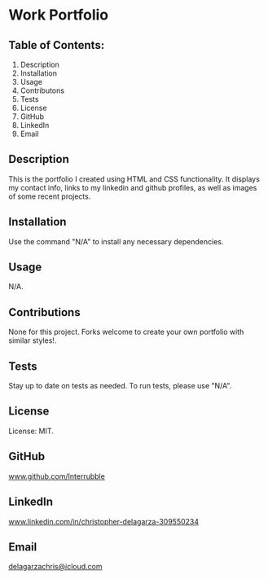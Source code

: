 # Work Portfolio

## Table of Contents:

1. Description
2. Installation
3. Usage
4. Contributons
5. Tests
6. License
7. GitHub
8. LinkedIn
9. Email

## Description

This is the portfolio I created using HTML and CSS functionality. It displays my contact info, links to my linkedin and github profiles, as well as images of some recent projects.

## Installation

Use the command "N/A" to install any necessary dependencies.

## Usage

N/A.

## Contributions

None for this project. Forks welcome to create your own portfolio with similar styles!.

## Tests

Stay up to date on tests as needed. To run tests, please use "N/A".

## License

License: MIT.

## GitHub

www.github.com/Interrubble

## LinkedIn

www.linkedin.com/in/christopher-delagarza-309550234

## Email

delagarzachris@icloud.com